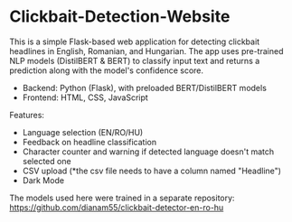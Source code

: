 # Clickbait-Detection-Website

This is a simple Flask-based web application for detecting clickbait headlines in English, Romanian, and Hungarian. The app uses pre-trained NLP models (DistilBERT & BERT) to classify input text and returns a prediction along with the model's confidence score.

- Backend: Python (Flask), with preloaded BERT/DistilBERT models
- Frontend: HTML, CSS, JavaScript

Features:
- Language selection (EN/RO/HU)
- Feedback on headline classification
- Character counter and warning if detected language doesn't match selected one
- CSV upload (*the csv file needs to have a column named "Headline")
- Dark Mode

The models used here were trained in a separate repository: https://github.com/dianam55/clickbait-detector-en-ro-hu
